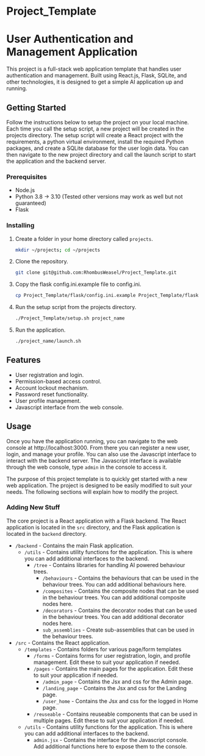 # Project_Template

# User Authentication and Management Application

This project is a full-stack web application template that handles user authentication and management.
Built using React.js, Flask, SQLite, and other technologies, it is designed to get a simple AI application up and running.

## Getting Started

Follow the instructions below to setup the project on your local machine. Each time you call the setup script, a new project will be created in the projects directory. The setup script will create a React project with the requirements, a python virtual environment, install the required Python packages, and create a SQLite database for the user login data.
You can then navigate to the new project directory and call the launch script to start the application and the backend server.

### Prerequisites

- Node.js
- Python 3.8 -> 3.10 (Tested other versions may work as well but not guaranteed)
- Flask

### Installing

1. Create a folder in your home directory called `projects`.

   ```bash
   mkdir ~/projects; cd ~/projects
   ```

2. Clone the repository.

   ```bash
   git clone git@github.com:RhombusWeasel/Project_Template.git
   ```

3. Copy the flask config.ini.example file to config.ini.

   ```bash
   cp Project_Template/flask/config.ini.example Project_Template/flask/config.ini
   ```

4. Run the setup script from the projects directory.

   ```bash
   ./Project_Template/setup.sh project_name
   ```

5. Run the application.

   ```bash
   ./project_name/launch.sh
   ```

## Features

- User registration and login.
- Permission-based access control.
- Account lockout mechanism.
- Password reset functionality.
- User profile management.
- Javascript interface from the web console.

## Usage

Once you have the application running, you can navigate to the web console at http://localhost:3000. From there you can register a new user, login, and manage your profile. You can also use the Javascript interface to interact with the backend server. The Javascript interface is available through the web console, type `admin` in the console to access it.

The purpose of this project template is to quickly get started with a new web application. The project is designed to be easily modified to suit your needs. The following sections will explain how to modify the project.

### Adding New Stuff

The core project is a React application with a Flask backend. The React application is located in the `src` directory, and the Flask application is located in the `backend` directory.

- `/backend` - Contains the main Flask application.
  - `/utils` - Contains utility functions for the application. This is where you can add additional interfaces to the backend.
    - `/tree` - Contains libraries for handling AI powered behaviour trees.
      - `/behaviours` - Contains the behaviours that can be used in the behaviour trees. You can add additional behaviours here.
      - `/composites` - Contains the composite nodes that can be used in the behaviour trees. You can add additional composite nodes here.
      - `/decorators` - Contains the decorator nodes that can be used in the behaviour trees. You can add additional decorator nodes here.
      - `sub_assemblies` - Create sub-assemblies that can be used in the behaviour trees.
- `/src` - Contains the React application.
  - `/templates` - Contains folders for various page/form templates
    - `/forms` - Contains forms for user registration, login, and profile management. Edit these to suit your application if needed.
    - `/pages` - Contains the main pages for the application. Edit these to suit your application if needed.
      - `/admin_page` - Contains the Jsx and css for the Admin page.
      - `/landing_page` - Contains the Jsx and css for the Landing page.
      - `/user_home` - Contains the Jsx and css for the logged in Home page.
    - `/reuseable` - Contains reuseable components that can be used in multiple pages. Edit these to suit your application if needed.
  - `/utils` - Contains utility functions for the application. This is where you can add additional interfaces to the backend.
    - `admin.jsx` - Contains the interface for the Javascript console. Add additional functions here to expose them to the console.
